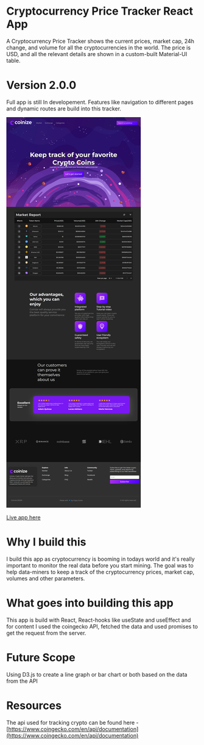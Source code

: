 # Cryptocurrency Price Tracker React App

A Cryptocurrency Price Tracker shows the current prices, market cap, 24h change, and volume for all the cryptocurrencies in the world. The price is USD, and all the relevant details are shown in a custom-built Material-UI table.

# Version 2.0.0
Full app is still In developement. Features like navigation to different pages and dynamic routes are build into this tracker. 

<img src="./Crypto-Tracker.png" alt="full home page"/>

[Live app here](https://crypto-price-tracker.pages.dev/)

# Why I build this
I build this app as cryptocurrency is booming in todays world and it's really important to monitor the real data before you start mining. The goal was to help data-miners to keep a track of the cryptocurrency prices, market cap, volumes and other parameters.

# What goes into building this app
This app is build with React, React-hooks like useState and useEffect and for content I used the coingecko API, fetched the data and used promises to get the request from the server. 


# Future Scope
Using D3.js to create a line graph or bar chart or both based on the data from the API

# Resources
The api used for tracking crypto can be found here - [https://www.coingecko.com/en/api/documentation](https://www.coingecko.com/en/api/documentation)

